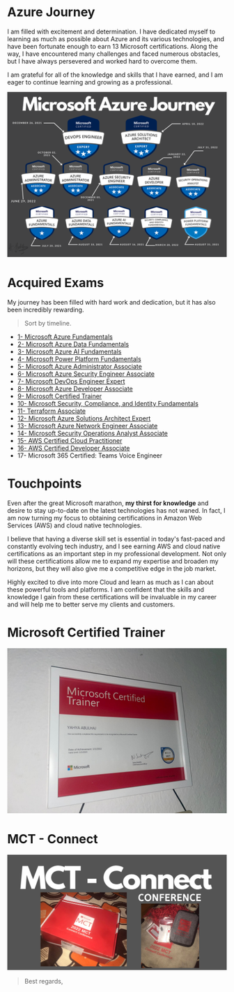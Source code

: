 # Azure Journey

I am filled with excitement and determination. I have dedicated myself to learning as much as possible about Azure and its various technologies, and have been fortunate enough to earn 13 Microsoft certifications. Along the way, I have encountered many challenges and faced numerous obstacles, but I have always persevered and worked hard to overcome them. 


I am grateful for all of the knowledge and skills that I have earned, and I am eager to continue learning and growing as a professional.

<img src="AZJOURNEY.png">


# Acquired Exams
My journey has been filled with hard work and dedication, but it has also been incredibly rewarding.


> Sort by timeline.
- [1- Microsoft Azure Fundamentals](1°AZ-900.pdf)
- [2- Microsoft Azure Data Fundamentals ](2°DP-900.pdf)
- [3- Microsoft Azure AI Fundamentals ](3°AI-900.pdf)
- [4- Microsoft Power Platform Fundamentals ](4°PL-900.pdf)
- [5- Microsoft Azure Administrator Associate](5°AZ-104.pdf)
- [6- Microsoft Azure Security Engineer Associate](6°AZ-500.pdf)
- [7- Microsoft DevOps Engineer Expert](7°AZ-400.pdf)
- [8- Microsoft Azure Developer Associate](8°AZ-204.pdf)
- [9- Microsoft Certified Trainer](MCT.pdf)
- [10- Microsoft Security, Compliance, and Identity Fundamentals](9°SC-900.pdf)
- [11- Terraform Associate ](10°Terraform.pdf)
- [12- Microsoft Azure Solutions Architect Expert](11°AZ-305.pdf)
- [13- Microsoft Azure Network Engineer Associate ](12°AZ-700.pdf)
- [14- Microsoft Security Operations Analyst Associate](13°SC-200.pdf)
- [15- AWS Certified Cloud Practitioner ](14°%20AWS%20Certified%20Cloud%20Practitioner%20certificate.pdf)
- [16- AWS Certified Developer Associate ](16-AWSCertifiedDeveloper-Associatecertificate.pdf)
- 17- Microsoft 365 Certified: Teams Voice Engineer

# Touchpoints
Even after the great Microsoft marathon, **my thirst for knowledge** and desire to stay up-to-date on the latest technologies has not waned. In fact, I am now turning my focus to obtaining certifications in Amazon Web Services (AWS) and cloud native technologies.

I believe that having a diverse skill set is essential in today's fast-paced and constantly evolving tech industry, and I see earning AWS and cloud native certifications as an important step in my professional development. Not only will these certifications allow me to expand my expertise and broaden my horizons, but they will also give me a competitive edge in the job market.

Highly excited to dive into more Cloud and learn as much as I can about these powerful tools and platforms. I am confident that the skills and knowledge I gain from these certifications will be invaluable in my career and will help me to better serve my clients and customers.

# Microsoft Certified Trainer 
<img src="ondawall.jpg" alt="i'll look for it in the phone">

# MCT - Connect
<img src="Connect.png">

> Best regards,
